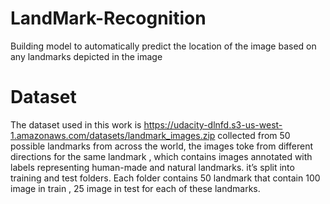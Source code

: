 # LandMark-Recognition
Building model to automatically predict the location of the image based on any landmarks depicted in the image

# Dataset
The dataset used in this work is https://udacity-dlnfd.s3-us-west-1.amazonaws.com/datasets/landmark_images.zip 
 collected from 50 possible landmarks from across the world, the images toke from different directions for the same landmark , which contains images annotated with labels representing human-made and natural landmarks. 
 it’s split into training and test folders. Each folder contains 50 landmark that contain 100 image in train , 25 image in test for each of these landmarks.
